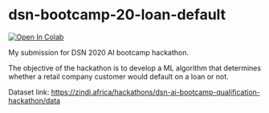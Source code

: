 # dsn-bootcamp-20-loan-default
[![Open In Colab](https://colab.research.google.com/assets/colab-badge.svg)](https://colab.research.google.com/github.com/alliwene/dsn-bootcamp-20-loan-default/blob/master/loan.ipynb)

 
My submission for DSN 2020 AI bootcamp hackathon.

The objective of the hackathon is to develop a ML algorithm that determines whether a retail company customer would default on a loan or not.

Dataset link: https://zindi.africa/hackathons/dsn-ai-bootcamp-qualification-hackathon/data 